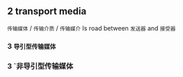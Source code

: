 ## 2 transport media
`传输媒体` / `传输介质` / `传输媒介` 
Is road between `发送器` and `接受器` 

### 3  `导引型传输媒体` 

### 3  `非导引型传输媒体 

